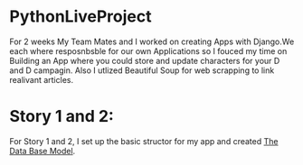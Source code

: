 # PythonLiveProject
For 2 weeks My Team Mates and I worked on creating  Apps with Django.We each where resposnbsble for our own Applications so I fouced my time on Building an App where you could store and update characters for your D and D campagin. Also I utlized Beautiful Soup for web scrapping to link realivant articles.
# Story 1 and 2:
For Story 1 and 2, I set up the basic structor for my app and created [The Data Base Model](https://github.com/Driventobraise/PythonLiveProject/blob/main/DBmodel.png).
